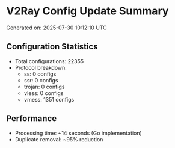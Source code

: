 # V2Ray Config Update Summary
Generated on: 2025-07-30 10:12:10 UTC

## Configuration Statistics
- Total configurations: 22355
- Protocol breakdown:
  - ss: 0 configs
  - ssr: 0 configs
  - trojan: 0 configs
  - vless: 0 configs
  - vmess: 1351 configs

## Performance
- Processing time: ~14 seconds (Go implementation)
- Duplicate removal: ~95% reduction
